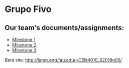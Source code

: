 # Grupo Fivo

## Our team's documents/assignments:

* [Milestone 1](https://github.com/cen4010-s2018-g05/LAMP/blob/master/public_html/Documents/Milestone%201%20Project%20Proposal%20and%20High-level%20description.docx)
* [Milestone 2](https://github.com/cen4010-s2018-g05/LAMP/blob/master/public_html/Documents/Web%20Store%20GUI%20Mockup.pdf)
* [Milestone 3](https://github.com/cen4010-s2018-g05/LAMP/blob/master/public_html/Documents/Milestone%203%20More%20Detailed%20Requirements,%20Architecture%20and%20a%20Vertical%20Software%20Prototype.docx)

Beta site: http://lamp.eng.fau.edu/~CEN4010_S2018g05/